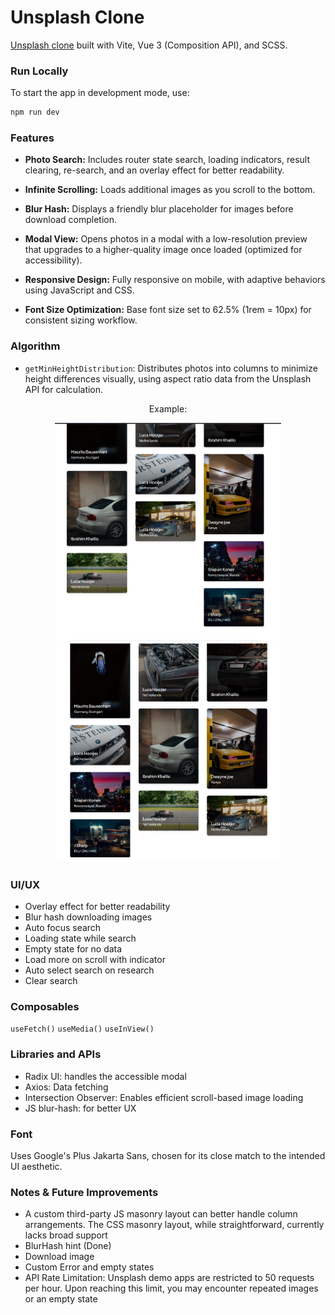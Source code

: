 # Unsplash Clone

[Unsplash clone](https://unsplash-clone-vue.vercel.app/) built with Vite, Vue 3 (Composition API), and SCSS.

### Run Locally

To start the app in development mode, use:

```bash
npm run dev
```

### Features

- **Photo Search:** Includes router state search, loading indicators, result clearing, re-search, and an overlay effect for better readability.

- **Infinite Scrolling:** Loads additional images as you scroll to the bottom.

- **Blur Hash:** Displays a friendly blur placeholder for images before download completion.

- **Modal View:** Opens photos in a modal with a low-resolution preview that upgrades to a higher-quality image once loaded (optimized for accessibility).

- **Responsive Design:** Fully responsive on mobile, with adaptive behaviors using JavaScript and CSS.

- **Font Size Optimization:** Base font size set to 62.5% (1rem = 10px) for consistent sizing workflow.

### Algorithm

- `getMinHeightDistribution`: Distributes photos into columns to minimize height differences visually, using aspect ratio data from the Unsplash API for calculation.</br>
<div align="center">
Example:</div>
<p align="center">
  <img src="https://github.com/atolz/Unsplash-Clone-Vue/blob/main/public/shot-1.png?raw=true" height="350" alt="default layout" title="From this">
  <img src="https://github.com/atolz/Unsplash-Clone-Vue/blob/main/public/shot-2.png?raw=true" height="350" alt="optimized layout after algorith" title="To this">
</p>

### UI/UX

- Overlay effect for better readability
- Blur hash downloading images
- Auto focus search
- Loading state while search
- Empty state for no data
- Load more on scroll with indicator
- Auto select search on research
- Clear search

### Composables

`useFetch()`
`useMedia()`
`useInView()`

### Libraries and APIs

- Radix UI: handles the accessible modal
- Axios: Data fetching
- Intersection Observer: Enables efficient scroll-based image loading
- JS blur-hash: for better UX

### Font

Uses Google's Plus Jakarta Sans, chosen for its close match to the intended UI aesthetic.

### Notes & Future Improvements

- A custom third-party JS masonry layout can better handle column arrangements. The CSS masonry layout, while straightforward, currently lacks broad support
- BlurHash hint (Done)
- Download image
- Custom Error and empty states
- API Rate Limitation: Unsplash demo apps are restricted to 50 requests per hour. Upon reaching this limit, you may encounter repeated images or an empty state
